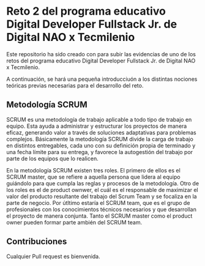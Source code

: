 # Reto 2 del programa educativo Digital Developer Fullstack Jr. de Digital NAO x Tecmilenio

Este repositorio ha sido creado con para subir las evidencias de uno de los retos del programa educativo Digital Developer Fullstack Jr. de Digital NAO x Tecmilenio.

A continuación, se hará una pequeña introducciuón a los distintas nociones teóricas previas necesarias para el desarrollo del reto.

## Metodología SCRUM

SCRUM es una  metodología de trabajo aplicable a todo tipo de trabajo en equipo. Esta ayuda a administrar y estructurar los proyectos de manera eficaz, generando valor a través de soluciones adaptativas para problemas complejos. Básicamente la metodología SCRUM divide la carga de trabajo en distintos entregables, cada uno con su definición propia de terminado y una fecha límite para su entrega, y favorece la autogestión del trabajo por parte de los equipos que lo realicen.

En la metodología SCRUM existen tres roles. El primero de ellos es el SCRUM master, que se refiere a aquella persona que lidera al equipo guiándolo para que cumpla las reglas y procesos de la metodología. Otro de los roles es el de product ownwer, el cuál es el responsable de maximizar el valor del producto resultante del trabajo del Scrum Team y se focaliza en la parte de negocio. Por útltimo estaría el SCRUM team, que es el grupo de profesionales con los conocimientos técnicos necesarios y que desarrollan el proyecto de manera conjunta. Tanto el SCRUM master como el product owner pueden formar parte ambién del SCRUM team.

## Contribuciones
Cualquier Pull request es bienvenida.
